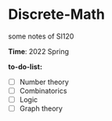 # Discrete-Math
some notes of SI120

**Time**: 2022 Spring

**to-do-list:**
- [ ] Number theory
- [ ] Combinatorics
- [ ] Logic
- [ ] Graph theory

